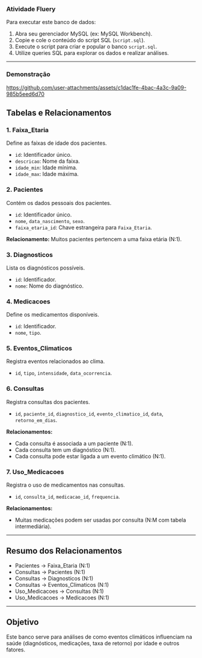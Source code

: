 ### Atividade Fluery

Para executar este banco de dados:

1. Abra seu gerenciador MySQL (ex: MySQL Workbench).
2. Copie e cole o conteúdo do script SQL (`script.sql`).
3. Execute o script para criar e popular o banco `script.sql`.
4. Utilize queries SQL para explorar os dados e realizar análises.

---

### Demonstração

https://github.com/user-attachments/assets/c1dac1fe-4bac-4a3c-9a09-985b5eed6d70


## Tabelas e Relacionamentos

### 1. Faixa_Etaria
Define as faixas de idade dos pacientes.
- `id`: Identificador único.
- `descricao`: Nome da faixa.
- `idade_min`: Idade mínima.
- `idade_max`: Idade máxima.

### 2. Pacientes
Contém os dados pessoais dos pacientes.
- `id`: Identificador único.
- `nome`, `data_nascimento`, `sexo`.
- `faixa_etaria_id`: Chave estrangeira para `Faixa_Etaria`.

**Relacionamento:** Muitos pacientes pertencem a uma faixa etária (N:1).

### 3. Diagnosticos
Lista os diagnósticos possíveis.
- `id`: Identificador.
- `nome`: Nome do diagnóstico.

### 4. Medicacoes
Define os medicamentos disponíveis.
- `id`: Identificador.
- `nome`, `tipo`.

### 5. Eventos_Climaticos
Registra eventos relacionados ao clima.
- `id`, `tipo`, `intensidade`, `data_ocorrencia`.

### 6. Consultas
Registra consultas dos pacientes.
- `id`, `paciente_id`, `diagnostico_id`, `evento_climatico_id`, `data`, `retorno_em_dias`.

**Relacionamentos:**
- Cada consulta é associada a um paciente (N:1).
- Cada consulta tem um diagnóstico (N:1).
- Cada consulta pode estar ligada a um evento climático (N:1).

### 7. Uso_Medicacoes
Registra o uso de medicamentos nas consultas.
- `id`, `consulta_id`, `medicacao_id`, `frequencia`.

**Relacionamentos:**
- Muitas medicações podem ser usadas por consulta (N:M com tabela intermediária).

---

## Resumo dos Relacionamentos

- Pacientes → Faixa_Etaria (N:1)
- Consultas → Pacientes (N:1)
- Consultas → Diagnosticos (N:1)
- Consultas → Eventos_Climaticos (N:1)
- Uso_Medicacoes → Consultas (N:1)
- Uso_Medicacoes → Medicacoes (N:1)

---

## Objetivo

Este banco serve para análises de como eventos climáticos influenciam na saúde (diagnósticos, medicações, taxa de retorno) por idade e outros fatores.
